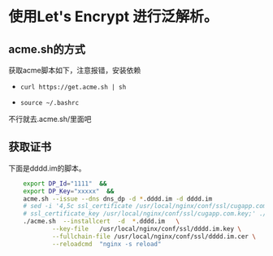 # 使用Let's Encrypt 进行泛解析。
## acme.sh的方式
获取acme脚本如下，注意报错，安装依赖
- `curl https://get.acme.sh | sh`

- `source ~/.bashrc`

不行就去.acme.sh/里面吧
## 获取证书

下面是dddd.im的脚本。
```zsh
    export DP_Id="1111"  &&
    export DP_Key="xxxxx"  &&
    acme.sh --issue --dns dns_dp -d *.dddd.im -d dddd.im
    # sed -i '4,5c ssl_certificate /usr/local/nginx/conf/ssl/cugapp.com.cer;\
    # ssl_certificate_key /usr/local/nginx/conf/ssl/cugapp.com.key;' ./*.cugapp* &&
    ./acme.sh  --installcert  -d  *.dddd.im   \
            --key-file   /usr/local/nginx/conf/ssl/dddd.im.key \
            --fullchain-file /usr/local/nginx/conf/ssl/dddd.im.cer \
            --reloadcmd  "nginx -s reload" 
```
